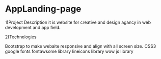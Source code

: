 # AppLanding-page
1)Project Description it is website for creative and design agancy in web development and app field.

2)Technologies

Bootstrap to make webaite responsive and align with all screen size.
CSS3
google fonts
fontawsome library
lineicons library
wow js library
